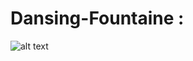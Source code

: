 # Dansing-Fountaine :

![alt text]([image_url](https://github.com/AbdulllahObad/Dansing-Fountaine/blob/main/Untitled-2022-06-12-211%20(1).png))

